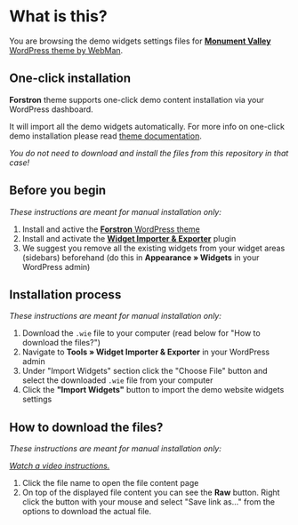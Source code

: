 # What is this?

You are browsing the demo widgets settings files for [**Monument Valley** WordPress theme by WebMan](http://www.webmandesign.eu/portfolio/forstron-wordpress-theme/).


## One-click installation

**Forstron** theme supports one-click demo content installation via your WordPress dashboard.

It will import all the demo widgets automatically. For more info on one-click demo installation please read [theme documentation](https://www.webmandesign.eu/manual/forstron/#demo-content).

*You do not need to download and install the files from this repository in that case!*


## Before you begin

*These instructions are meant for manual installation only:*

1. Install and active the [**Forstron** WordPress theme](http://www.webmandesign.eu/portfolio/forstron-wordpress-theme/)
2. Install and activate the [**Widget Importer &amp; Exporter**](https://wordpress.org/plugins/widget-importer-exporter/) plugin
3. We suggest you remove all the existing widgets from your widget areas (sidebars) beforehand (do this in **Appearance &raquo; Widgets** in your WordPress admin)


## Installation process

*These instructions are meant for manual installation only:*

1. Download the `.wie` file to your computer (read below for "How to download the files?")
2. Navigate to **Tools &raquo; Widget Importer & Exporter** in your WordPress admin
3. Under "Import Widgets" section click the "Choose File" button and select the downloaded `.wie` file from your computer
4. Click the **"Import Widgets"** button to import the demo website widgets settings


## How to download the files?

*These instructions are meant for manual installation only:*

*[Watch a video instructions.](https://vimeo.com/170576209)*

1. Click the file name to open the file content page
2. On top of the displayed file content you can see the **Raw** button. Right click the button with your mouse and select "Save link as..." from the options to download the actual file.
